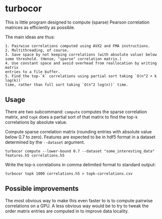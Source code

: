 
# turbocor

This is little program designed to compute (sparse) Pearson correlation matrices as
efficiently as possible.

The main ideas are thus:

    1. Pairwise correlations computed using AVX2 and FMA instructions.
    2. Multithreading, of course.
    3. Save space by not keeping correlations (with absolute value) below some threshold. (Hense, "sparse" correlation matrix.)
    4. Use constant space and avoid overhead from reallocation by writing matrix
    entries to a file buffer.
    5. Find the top-`k` correlations using partial sort taking `O(n^2 + k log(k))`
    time, rather than full sort taking `O(n^2 log(n))` time.

## Usage

There are two subcommand: `compute` computes the sparse correlation matrix, and
`topk` does a partial sort of that matrix to find the top-`k` correlations by
absolute value.

Compute sparse correlation matrix (rounding entries with absolute value below 0.7 to zero). Features
are expected to be in hdf5 format in a dataset determined by the `--dataset` argument.
```
turbocor compute --lower-bound 0.7 --dataset "some_interesting_data" features.h5 correlations.h5
```

Write the top-`k` correlations in comma delimited format to standard output:
```
turbocor topk 1000 correlations.h5 > topk-correlations.csv
```

## Possible improvements

The most obvious way to make this even faster to is to compute pairwise
correlations on a GPU. A less obvious way would be to try to tweak the order
matrix entries are computed in to improve data locality.

